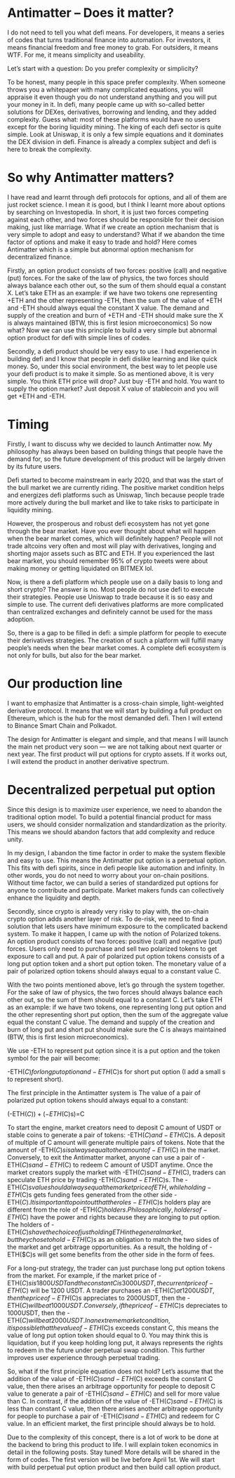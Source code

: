 # Antimatter – Does it matter?

I do not need to tell you what defi means. For developers, it means a series of codes that turns traditional finance into automation. For investors, it means financial freedom and free money to grab. For outsiders, it means WTF. For me, it means simplicity and useability. 

Let’s start with a question: Do you prefer complexity or simplicity? 

To be honest, many people in this space prefer complexity. When someone throws you a whitepaper with many complicated equations, you will appraise it even though you do not understand anything and you will put your money in it. In defi, many people came up with so-called better solutions for DEXes, derivatives, borrowing and lending, and they added complexity. Guess what: most of these platforms would have no users except for the boring liquidity mining. The king of each defi sector is quite simple. Look at Uniswap, it is only a few simple equations and it dominates the DEX division in defi. Finance is already a complex subject and defi is here to break the complexity. 

# So why Antimatter matters?

I have read and learnt through defi protocols for options, and all of them are just rocket science. I mean it is good, but I think I learnt more about options by searching on Investopedia. In short, it is just two forces competing against each other, and two forces should be responsible for their decision making, just like marriage. What if we create an option mechanism that is very simple to adopt and easy to understand?  What if we abandon the time factor of options and make it easy to trade and hold? Here comes Antimatter which is a simple but abnormal option mechanism for decentralized finance.

Firstly, an option product consists of two forces: positive (call) and negative (put) forces. For the sake of the law of physics, the two forces should always balance each other out, so the sum of them should equal a constant X. Let’s take ETH as an example: if we have two tokens one representing +ETH and the other representing -ETH, then the sum of the value of +ETH and -ETH should always equal the constant X value. The demand and supply of the creation and burn of +ETH and -ETH should make sure the X is always maintained (BTW, this is first lesion microeconomics) So now what? Now we can use this principle to build a very simple but abnormal option product for defi with simple lines of codes. 

Secondly, a defi product should be very easy to use. I had experience in building defi and I know that people in defi dislike learning and like quick money. So, under this social environment, the best way to let people use your defi product is to make it simple. So as mentioned above, it is very simple. You think ETH price will drop? Just buy -ETH and hold. You want to supply the option market? Just deposit X value of stablecoin and you will get +ETH and -ETH. 


# Timing
Firstly, I want to discuss why we decided to launch Antimatter now. My philosophy has always been based on building things that people have the demand for, so the future development of this product will be largely driven by its future users. 

Defi started to become mainstream in early 2020, and that was the start of the bull market we are currently riding. The positive market condition helps and energizes defi platforms such as Uniswap, 1inch because people trade more actively during the bull market and like to take risks to participate in liquidity mining. 

However, the prosperous and robust defi ecosystem has not yet gone through the bear market. Have you ever thought about what will happen when the bear market comes, which will definitely happen? People will not trade altcoins very often and most will play with derivatives, longing and shorting major assets such as BTC and ETH. If you experienced the last bear market, you should remember 95% of crypto tweets were about making money or getting liquidated on BITMEX lol.
 
Now, is there a defi platform which people use on a daily basis to long and short crypto? The answer is no. Most people do not use defi to execute their strategies. People use Uniswap to trade because it is so easy and simple to use. The current defi derivatives platforms are more complicated than centralized exchanges and definitely cannot be used for the mass adoption. 

So, there is a gap to be filled in defi: a simple platform for people to  execute their derivatives strategies. The creation of such a platform will fulfill many people’s needs when the bear market comes. A complete defi ecosystem is not only for bulls, but also for the bear market.
 
# Our production line
I want to emphasize that Antimatter is a cross-chain simple, light-weighted derivative protocol. It means that we will start by building a full product on Ethereum, which is the hub for the most demanded defi. Then I will extend to Binance Smart Chain and Polkadot.
 
The design for Antimatter is elegant and simple, and that means I will launch the main net product very soon — we are not talking about next quarter or next year. The first product will put options for crypto assets. If it works out, I will extend the product in another derivative spectrum.
 
 
# Decentralized perpetual put option
Since this design is to maximize user experience, we need to abandon the traditional option model. To build a potential financial product for mass users, we should consider normalization and standardization as the priority. This means we should abandon factors that add complexity and reduce unity. 

In my design, I abandon the time factor in order to make the system flexible and easy to use. This means the Antimatter put option is a perpetual option. This fits with defi spirits, since in defi people like automation and infinity. In other words, you do not need to worry about your on-chain positions. Without time factor, we can build a series of standardized put options for anyone to contribute and participate. Market makers funds can collectively enhance the liquidity and depth.
 
Secondly, since crypto is already very risky to play with, the on-chain crypto option adds another layer of risk. To de-risk, we need to find a solution that lets users have minimum exposure to the complicated backend system. To make it happen, I came up with the notion of Polarized tokens. An option product consists of two forces: positive (call) and negative (put) forces. Users only need to purchase and sell two polarized tokens to get exposure to call and put. A pair of polarized put option tokens consists of a long put option token and a short put option token. The monetary value of a pair of polarized option tokens should always equal to a constant value C.
 
With the two points mentioned above, let’s go through the system together. For the sake of law of physics, the two forces should always balance each other out, so the sum of them should equal to a constant C. Let’s take ETH as an example: if we have two tokens, one representing long put option and the other representing short put option, then the sum of the aggregate value equal the constant C value. The demand and supply of the creation and burn of long put and short put should make sure the C is always maintained (BTW, this is first lesion microeconomics).
 
We use -ETH to represent put option since it is a put option and the token symbol for the pair will become:

-ETH($C) for long put option and -ETH($C)s for short put option (I add a small s to represent short).

The first principle in the Antimatter system is The value of a pair of polarized put option tokens should always equal to a constant:

(-ETH($C))+(-ETH($C)s)=C

To start the engine, market creators need to deposit C amount of USDT or stable coins to generate a pair of tokens: -ETH($C) and -ETH($C)s. A deposit of multiple of C amount will generate multiple pairs of tokens. Note that the amount of -ETH($C)s is always equal to the amount of -ETH($C) in the market. Conversely, to exit the Antimatter market, anyone can use a pair of -ETH($C)s and -ETH($C) to redeem C amount of USDT anytime. Once the market creators supply the market with -ETH($C)s and -ETH($C), traders can speculate ETH price by trading -ETH($C)s and -ETH($C)s. The -ETH($C)s value should always equal the market price of ETH, while holding -ETH($C)s gets funding fees generated from the other side -ETH($C). It is important to point out that the roles -ETH($C)s holders play are different from the role of -ETH($C) holders. Philosophically, holders of -ETH($C) have the power and rights because they are longing to put option. The holders of -ETH($C)s have the choice of just holding ETH in the general market, but they chose to hold -ETH($C)s as an obligation to match the two sides of the market and get arbitrage opportunities. As a result, the holding of -ETH($C)s will get some benefits from the other side in the form of fees.
 
For a long-put strategy, the trader can just purchase long put option tokens from the market. For example, if the market price of -ETH($C)s is 1800 USDT and the constant C is 3000 USDT, the current price of -ETH($C) will be 1200 USDT. A trader purchases an -ETH($C) at 1200 USDT, then the price of -ETH($C)s appreciates to 2000USDT, then the -ETH($C) will be at 1000 USDT. Conversely, if the price of -ETH($C)s depreciates to 1000USDT, then the -ETH($C) will be at 2000 USDT. In an extreme market condition, it is possible that the value of -ETH($C)s exceeds constant C, this means the value of long put option token should equal to 0. You may think this is liquidation, but if you keep holding long put, it always represents the rights to redeem in the future under perpetual swap condition. This further improves user experience through perpetual trading.
 
So, what if the first principle equation does not hold? Let’s assume that the addition of the value of -ETH($C)s and -ETH($C) exceeds the constant C value, then there arises an arbitrage opportunity for people to deposit C value to generate a pair of -ETH($C)s and -ETH($C) and sell for more value than C. In contrast, if the addition of the value of -ETH($C)s and -ETH($C) is less than constant C value, then there arises another arbitrage opportunity for people to purchase a pair of -ETH($C)s and -ETH($C) and redeem for C value. In an efficient market, the first principle should always be to hold.

Due to the complexity of this concept, there is a lot of work to be done at the backend to bring this product to life.  I will explain token economics in detail in the following posts. Stay tuned!
More details will be shared in the form of codes. The first version will be live before April 1st. We will start with build perpetual put option product and then build call option product.
 

